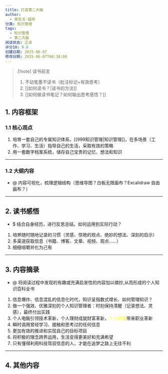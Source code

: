 ```yaml
---
title: 打造第二大脑
author:
  - 蒂亚戈·福特
分类: 知识管理
tags:
  - 知识管理
  - 第二大脑
阅读状态: 正读
评分10: 9.8
创建日期: 2025-06-07
修改日期: 2025-06-07T08:38:00
---
```

> [!note] 读书前言
> 1. 不动笔墨不读书（批注标记+有效思考）
> 2. [[如何读书？|读书的方法]]
> 3. [[如何做读书笔记？如何输出思考感悟？]]
## 1. 内容框架 
### 1.1 核心观点 
1. 培育一套自己的专属知识体系，[[999知识管理|知识管理]]，在多场景（工作、学习、生活）指导自己的生活，采取有效的策略
2. 用一套数字档案系统，储存自己宝贵的记忆、想法和知识

---
### 1.2 大纲内容 
- @ 内容可视化，梳理逻辑结构（思维导图？白板无限画布？Excalidraw 自由画布？）




---
## 2. 读书感悟 
- $ 结合自身经历，进行反思总结。如何运用到实际行动？
1. 培养随时随地记录的习惯（灵感、惊艳的观点、绝妙的想法、深刻的启示）
2. 多渠道获取信息（书籍、博客、文章、视频、观点......）
3. 细细咀嚼并化为己有


---
## 3. 内容摘录 
- @ 将阅读过程中发现的有趣或充满启发性的内容加以摘抄,从而形成的个人知识百科全书
1. 信息爆炸、信息混乱的信息化时代，知识呈指数式增长、如何管理知识？
2. 做一个强效、优雅深刻的个人知识管理者：时刻保持清醒（记录想法、灵感），最终付出实践
3. 个人电脑引领技术革新，个人理财成就财富革新，<font color="#ffff00">个人绩效</font>带来职业革新
4.  瞬时调用曾经学习、接触和思考过的任何信息
5.  更加有效的推进和实现自己的目标项目
6. 将积极的理念跨界运用，生活变得更美好和充满希望
7. 只有懂得利用科技驾驭信息的人，才能在追梦之路上无往不利


---
## 4. 其他内容





